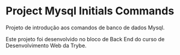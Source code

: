 # Project Mysql Initials Commands
Projeto de introdução aos comandos de banco de dados Mysql.

Este projeto foi desenvolvido no bloco de Back End do curso de Desenvolvimento Web da Trybe.
